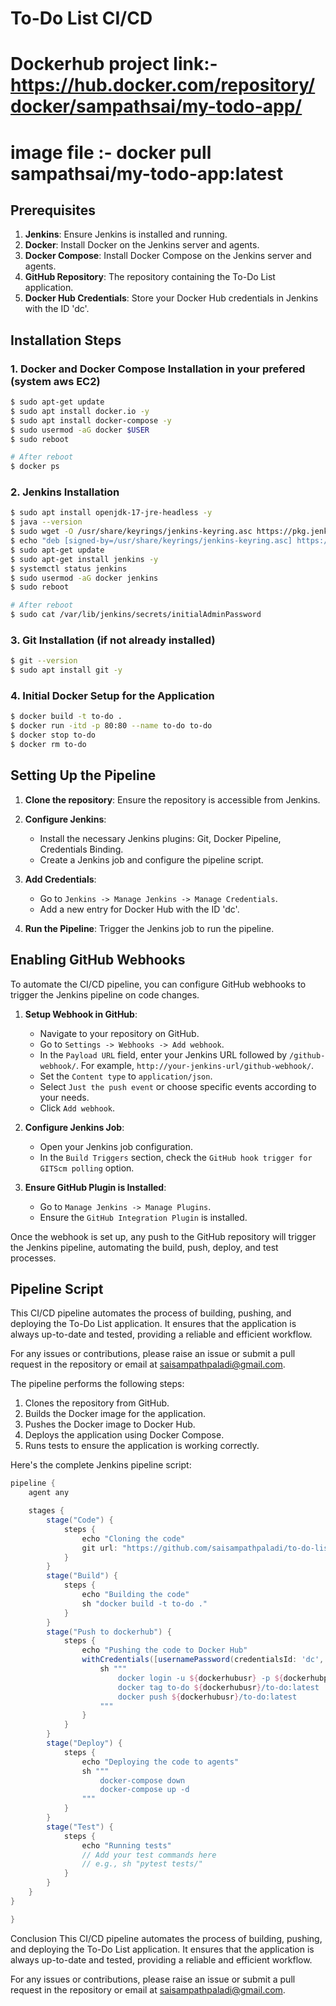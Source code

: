 # To-Do List CI/CD
# Dockerhub project link:- https://hub.docker.com/repository/docker/sampathsai/my-todo-app/
# image file :- docker pull sampathsai/my-todo-app:latest

## Prerequisites
1. **Jenkins**: Ensure Jenkins is installed and running.
2. **Docker**: Install Docker on the Jenkins server and agents.
3. **Docker Compose**: Install Docker Compose on the Jenkins server and agents.
4. **GitHub Repository**: The repository containing the To-Do List application.
5. **Docker Hub Credentials**: Store your Docker Hub credentials in Jenkins with the ID 'dc'.

## Installation Steps

### 1. Docker and Docker Compose Installation in your prefered (system aws EC2)

```bash
$ sudo apt-get update
$ sudo apt install docker.io -y
$ sudo apt install docker-compose -y
$ sudo usermod -aG docker $USER
$ sudo reboot

# After reboot
$ docker ps
```
### 2. Jenkins Installation

```bash
$ sudo apt install openjdk-17-jre-headless -y
$ java --version
$ sudo wget -O /usr/share/keyrings/jenkins-keyring.asc https://pkg.jenkins.io/debian-stable/jenkins.io-2023.key
$ echo "deb [signed-by=/usr/share/keyrings/jenkins-keyring.asc] https://pkg.jenkins.io/debian-stable binary/" | sudo tee /etc/apt/sources.list.d/jenkins.list > /dev/null
$ sudo apt-get update
$ sudo apt-get install jenkins -y 
$ systemctl status jenkins
$ sudo usermod -aG docker jenkins
$ sudo reboot

# After reboot
$ sudo cat /var/lib/jenkins/secrets/initialAdminPassword
```
### 3. Git Installation (if not already installed)

```bash
$ git --version
$ sudo apt install git -y
```
### 4. Initial Docker Setup for the Application
```bash
$ docker build -t to-do .
$ docker run -itd -p 80:80 --name to-do to-do
$ docker stop to-do
$ docker rm to-do
```

## Setting Up the Pipeline

1. **Clone the repository**: Ensure the repository is accessible from Jenkins.
2. **Configure Jenkins**: 
    - Install the necessary Jenkins plugins: Git, Docker Pipeline, Credentials Binding.
    - Create a Jenkins job and configure the pipeline script.

3. **Add Credentials**:
    - Go to `Jenkins -> Manage Jenkins -> Manage Credentials`.
    - Add a new entry for Docker Hub with the ID 'dc'.

4. **Run the Pipeline**: Trigger the Jenkins job to run the pipeline.

## Enabling GitHub Webhooks

To automate the CI/CD pipeline, you can configure GitHub webhooks to trigger the Jenkins pipeline on code changes.

1. **Setup Webhook in GitHub**:
    - Navigate to your repository on GitHub.
    - Go to `Settings -> Webhooks -> Add webhook`.
    - In the `Payload URL` field, enter your Jenkins URL followed by `/github-webhook/`. For example, `http://your-jenkins-url/github-webhook/`.
    - Set the `Content type` to `application/json`.
    - Select `Just the push event` or choose specific events according to your needs.
    - Click `Add webhook`.

2. **Configure Jenkins Job**:
    - Open your Jenkins job configuration.
    - In the `Build Triggers` section, check the `GitHub hook trigger for GITScm polling` option.

3. **Ensure GitHub Plugin is Installed**:
    - Go to `Manage Jenkins -> Manage Plugins`.
    - Ensure the `GitHub Integration Plugin` is installed.

Once the webhook is set up, any push to the GitHub repository will trigger the Jenkins pipeline, automating the build, push, deploy, and test processes.

## Pipeline Script

This CI/CD pipeline automates the process of building, pushing, and deploying the To-Do List application. It ensures that the application is always up-to-date and tested, providing a reliable and efficient workflow.

For any issues or contributions, please raise an issue or submit a pull request in the repository or email at saisampathpaladi@gmail.com.

The pipeline performs the following steps:
1. Clones the repository from GitHub.
2. Builds the Docker image for the application.
3. Pushes the Docker image to Docker Hub.
4. Deploys the application using Docker Compose.
5. Runs tests to ensure the application is working correctly.

Here's the complete Jenkins pipeline script:

```groovy
pipeline {
    agent any

    stages {
        stage("Code") {
            steps {
                echo "Cloning the code"
                git url: "https://github.com/saisampathpaladi/to-do-list-cicd.git", branch: "main"
            }
        }
        stage("Build") {
            steps {
                echo "Building the code"
                sh "docker build -t to-do ."
            }
        }
        stage("Push to dockerhub") {
            steps {
                echo "Pushing the code to Docker Hub"
                withCredentials([usernamePassword(credentialsId: 'dc', passwordVariable: 'dockerhubpass', usernameVariable: 'dockerhubusr')]) {
                    sh """
                        docker login -u ${dockerhubusr} -p ${dockerhubpass}
                        docker tag to-do ${dockerhubusr}/to-do:latest
                        docker push ${dockerhubusr}/to-do:latest
                    """
                }
            }
        }
        stage("Deploy") {
            steps {
                echo "Deploying the code to agents"
                sh """
                    docker-compose down
                    docker-compose up -d
                """
            }
        }
        stage("Test") {
            steps {
                echo "Running tests"
                // Add your test commands here
                // e.g., sh "pytest tests/"
            }
        }
    }
}

}
```
Conclusion
This CI/CD pipeline automates the process of building, pushing, and deploying the To-Do List application. It ensures that the application is always up-to-date and tested, providing a reliable and efficient workflow.

For any issues or contributions, please raise an issue or submit a pull request in the repository or email at saisampathpaladi@gmail.com.
